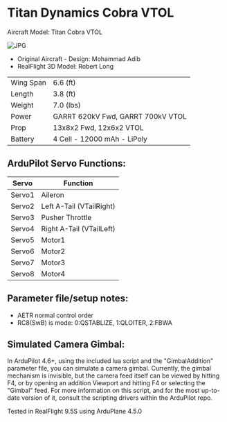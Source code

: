 # Titan Dynamics Cobra VTOL

Aircraft Model: Titan Cobra VTOL

![JPG](https://github.com/robertlong13/SITL_Models/raw/titan_cobra_vtol/RealFlight/Released_Models/QuadPlanes/Titan_Cobra_VTOL/TitanCobraVTOL.jpg)

- Original Aircraft - Design: Mohammad Adib
- RealFlight 3D Model: Robert Long

|           |                                   |
|-----------|-----------------------------------|
| Wing Span | 6.6 (ft)                          |
| Length    | 3.8 (ft)                          |
| Weight    | 7.0 (lbs)                         |
| Power     | GARRT 620kV Fwd, GARRT 700kV VTOL |
| Prop      | 13x8x2 Fwd, 12x6x2 VTOL           |
| Battery   | 4 Cell - 12000 mAh - LiPoly       |


## ArduPilot Servo Functions:
| Servo   | Function                      |
|---------|-------------------------------|
| Servo1  | Aileron                       |
| Servo2  | Left A-Tail (VTailRight)      |
| Servo3  | Pusher Throttle               |
| Servo4  | Right A-Tail (VTailLeft)      |
| Servo5  | Motor1                        |
| Servo6  | Motor2                        |
| Servo7  | Motor3                        |
| Servo8  | Motor4                        |

## Parameter file/setup notes:

* AETR normal control order
* RC8(SwB) is mode: 0:QSTABLIZE, 1:QLOITER, 2:FBWA

## Simulated Camera Gimbal:
In ArduPilot 4.6+, using the included lua script and the "GimbalAddition"
parameter file, you can simulate a camera gimbal. Currently, the gimbal
mechanism is invisible, but the camera feed itself can be viewed by hitting
F4, or by opening an addition Viewport and hitting F4 or selecting the
"Gimbal" feed. For more information on this script, and for the most up-to-date
version of it, consult the scripting drivers within the ArduPilot repo.

Tested in RealFlight 9.5S using ArduPlane 4.5.0
